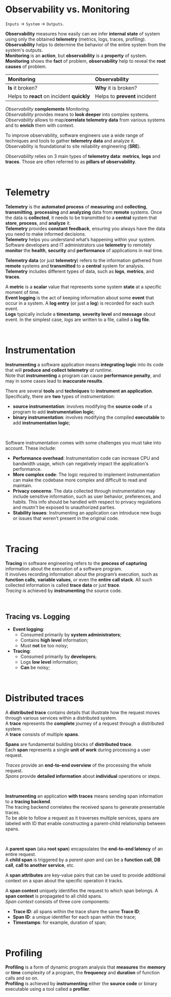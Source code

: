 # Observability vs. Monitoring
`Inputs` -> `System` -> `Outputs`.<br>

**Observability** measures how easily can we infer **internal state** of system using only the obtained **telemetry** (metrics, logs, traces, profiling).<br>
**Observability** helps to determine the behavior of the entire system from the system's outputs.<br>
**Monitoring** is an **action**, but **observability** is a **property** of system.<br>
**Monitoring** shows the **fact** of problem, **observability** help to reveal the **root causes** of problem.<br>

| Monitoring                                 | Observability                 |
|:-------------------------------------------|:------------------------------|
| **Is** it broken?                          | **Why** it is broken?         |
| Helps to **react** on incident **quickly** | Helps to **prevent** incident |

_Observability_ **complements** _Monitoring_.<br>
_Observability_ provides means to **look deeper** into complex systems.<br>
_Observability_ allows to map/**correlate telemetry data** from various systems and to **enrich** them with context.<br>

To improve observability, software engineers use a wide range of techniques and tools to gather **telemetry data** and analyze it.<br>
Observability is foundational to site reliability engineering (**SRE**).<br>

_Observability_ relies on 3 main types of **telemetry data**: **metrics**, **logs** and **traces**. Those are often referred to as **pillars of observability**.<br>

<br>

# Telemetry
**Telemetry** is the **automated process** of **measuring** and **collecting**, **transmitting**, **processing** and **analyzing** data from **remote** systems. Once the data is **collected**, it needs to be transmitted to a **central** system that **store**, **process**, and **analyze** it.<br>
**Telemetry** provides **constant feedback**, ensuring you always have the data you need to make informed decisions.<br>
**Telemetry** helps you understand what’s happening within your system. Software developers and IT administrators use **telemetry** to remotely **monitor** the **health**, **security** and **performance** of applications in real time.<br>

**Telemetry data** (or just **telemetry**) refers to the information gathered from **remote** systems and **transmitted** to a **central** system for analysis.<br>
**Telemetry** includes different types of data, such as **logs**, **metrics**, and **traces**.<br>

A **metric** is a **scalar** value that represents some system **state** at a specific moment of time.<br>
**Event logging** is the act of keeping information about some **event** that occur in a system. A **log entry** (or just a **log**) is recorded for each such event.<br>
**Logs** typically include a **timestamp**, **severity level** and **message** about event. In the simplest case, _logs_ are written to a file, called a **log file**.<br>

<br>

# Instrumentation
**Instrumenting** a software application means **integrating logic** into its code that will **produce and collect telemetry** _at runtime_.<br>
Note that **instrumenting** a program can cause **performance penalty**, and may in some cases lead to **inaccurate results**.<br>

There are several **tools** and **techniques** to **instrument an application**. Specifically, there are **two** types of instrumentation:
- **source instrumentation**: involves modifying the **source code** of a program to add **instrumentation logic**;
- **binary instrumentation**: involves modifying the compiled **executable** to add **instrumentation logic**;

<br>

Software instrumentation comes with some challenges you must take into account. These include:
- **Performance overhead**: Instrumentation code can increase CPU and bandwidth usage, which can negatively impact the application's performance.
- **More complex code**: The logic required to implement instrumentation can make the codebase more complex and difficult to read and maintain.
- **Privacy concerns**: The data collected through instrumentation may include sensitive information, such as user behavior, preferences, and habits. This info should be handled with respect to privacy regulations and mustn't be exposed to unauthorized parties.
- **Stability issues**: Instrumenting an application can introduce new bugs or issues that weren't present in the original code.

<br>

# Tracing
**Tracing** in software engineering refers to the **process of capturing** information about the execution of a software program.<br>
It involves recording information about the program’s execution, such as **function calls**, **variable values**, or even the **entire call stack**. All such collected information is called **trace data** or just **trace**.<br>
_Tracing_ is achieved by **instrumenting** the source code.<br>

<br>

## Tracing vs. Logging
- **Event logging**:
  - Consumed primarily by **system administrators**;
  - Contains **high level** information;
  - Must **not** be too noisy;
- **Tracing**:
  - Consumed primarily by **developers**;
  - Logs **low level** information;
  - **Can** be noisy;

<br>

# Distributed traces
A **distributed trace** contains details that illustrate how the request moves through various services within a distributed system.<br>
A **trace** represents the **complete** journey of a request through a distributed system.<br>
A **trace** consists of multiple **spans**.<br>

**Spans** are fundamental building blocks of **distributed trace**.<br>
Each **span** represents a single **unit of work** during processing a user request.<br>

_Traces_ provide an **end-to-end overview** of the processing the whole request.<br>
_Spans_ provide **detailed information** about **individual** operations or steps.<br>

<br>

**Instrumenting** an application **with traces** means sending span information to a **tracing backend**.<br>
The tracing backend correlates the received spans to generate presentable traces.<br>
To be able to follow a request as it traverses multiple services, spans are labeled with ID that enable constructing a parent-child relationship between spans.<br>

<br>

A **parent span** (aka **root span**) encapsulates the **end-to-end latency** of an entire request.<br>
A **child span** is triggered by a _parent span_ and can be a **function call**, **DB call**, **call to another service**, etc.<br>

A **span attributes** are key-value pairs that can be used to provide additional context on a span about the specific operation it tracks.<br>

A **span context** uniquely identifies the request to which span belongs. A **span context** is propagated to all child spans.<br>
_Span context_ consists of three core components:
- **Trace ID**: all spans within the trace share the same **Trace ID**;
- **Span ID**: a unique identifier for each span within the trace;
- **Timestamps**: for example, duration of span;

<br>

# Profiling
**Profiling** is a form of dynamic program analysis that **measures** the **memory** or **time** complexity of a program, the **frequency** and **duration** of function calls and so on.<br>
**Profiling** is achieved by **instrumenting** either the **source code** or binary executable using a tool called a **profiler**.<br>
